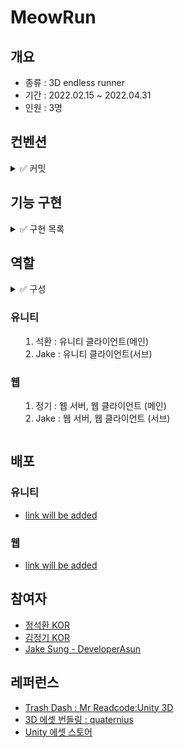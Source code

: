 # MeowRun
## 개요
- 종류 : 3D endless runner 
- 기간 : 2022.02.15 ~ 2022.04.31
- 인원 : 3명

## 컨벤션
<details>
<summary>✅ 커밋</summary>

1. feat : 기능 개발 및 추가
1. bug : 버그 수정
1. docs : 리드미 등 문서 작성
1. chore : 에셋 업로드, 세팅, 메타 파일 등 그 외 파일 수정
1. refactor : 기존 코드 개선
1. test : 테스트 코드 작성
</details>

## 기능 구현
<details>
<summary>✅ 구현 목록</summary>

### 유니티
1. 플레이어 애니메이션
1. 플레이어 움직임
1. 맵 디자인
1. 타이틀 씬

### 웹
1. 랜딩 페이지
1. 반응형 웹디자인
1. 로그인
</details>

## 역할
<details>
<summary>✅ 구성<summary>

### 유니티
1. 석환 : 유니티 클라이언트(메인)
1. Jake : 유니티 클라이언트(서브)

### 웹
1. 정기 : 웹 서버, 웹 클라이언트 (메인)
1. Jake : 웹 서버, 웹 클라이언트 (서브)
</details>

## 배포 
### 유니티 
- [link will be added]()
### 웹
- [link will be added]()

## 참여자
- [정석환 KOR](https://github.com/jshhhhh)
- [김정기 KOR](https://github.com/omago123)
- [Jake Sung - DeveloperAsun](https://github.com/developerasun)

## 레퍼런스 
- [Trash Dash : Mr Readcode:Unity 3D](https://youtu.be/vxCSpTwI9PM)
- [3D 에셋 번들링 : quaternius](https://www.patreon.com/quaternius)
- [Unity 에셋 스토어](https://assetstore.unity.com/)